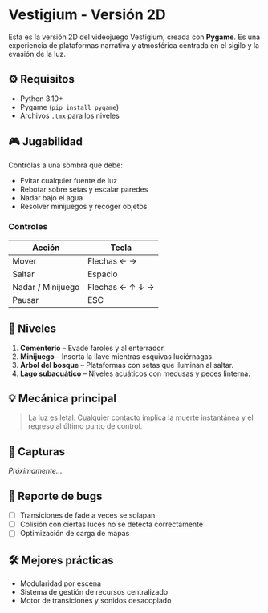 # Vestigium - Versión 2D

Esta es la versión 2D del videojuego Vestigium, creada con **Pygame**. Es una experiencia de plataformas narrativa y atmosférica centrada en el sigilo y la evasión de la luz.

## ⚙️ Requisitos

- Python 3.10+
- Pygame (`pip install pygame`)
- Archivos `.tmx` para los niveles

## 🎮 Jugabilidad

Controlas a una sombra que debe:

- Evitar cualquier fuente de luz
- Rebotar sobre setas y escalar paredes
- Nadar bajo el agua
- Resolver minijuegos y recoger objetos

### Controles

| Acción          | Tecla        |
|----------------|--------------|
| Mover          | Flechas ← →  |
| Saltar         | Espacio      |
| Nadar / Minijuego | Flechas ← ↑ ↓ → |
| Pausar         | ESC          |

## 🧩 Niveles

1. **Cementerio** – Evade faroles y al enterrador.
2. **Minijuego** – Inserta la llave mientras esquivas luciérnagas.
3. **Árbol del bosque** – Plataformas con setas que iluminan al saltar.
4. **Lago subacuático** – Niveles acuáticos con medusas y peces linterna.

## 💡 Mecánica principal

> La luz es letal. Cualquier contacto implica la muerte instantánea y el regreso al último punto de control.

## 📸 Capturas

*Próximamente...*

## 🐞 Reporte de bugs

- [ ] Transiciones de fade a veces se solapan
- [ ] Colisión con ciertas luces no se detecta correctamente
- [ ] Optimización de carga de mapas

## 🛠️ Mejores prácticas

- Modularidad por escena
- Sistema de gestión de recursos centralizado
- Motor de transiciones y sonidos desacoplado
